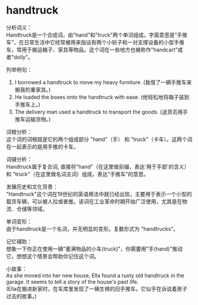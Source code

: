 # handtruck

分析词义：  
Handtruck是一个合成词，由"hand"和"truck"两个单词组成。字面意思是“手推车”，在日常生活中它经常被用来指设有两个小轮子和一对支撑设备的小型手推车，常用于搬运箱子、家具等物品。这个词在一些地方也被称作"handcart"或者"dolly"。

  

列举例句：

  

1.  I borrowed a handtruck to move my heavy furniture. (我借了一辆手推车来搬我的重家具。)
2.  He loaded the boxes onto the handtruck with ease. (他轻松地将箱子装到手推车上。)
3.  The delivery man used a handtruck to transport the goods. (送货员用手推车运输货物。)

  

词根分析：  
这个词的词根就是它的两个组成部分 "hand"（手） 和 "truck"（卡车）。这两个词在一起表示的是用手推的卡车。

  

词缀分析：  
Handtruck属于复合词, 直接将"hand"（在这里做前缀，表达'用于手部'的含义）和 "truck"（在这里做名词主词）组成，表达"手推车"的意思。

  

发展历史和文化背景：  
"Handtruck"这个词在19世纪的英语用法中就已经出现，主要用于表示一个小型的载货车辆，可以被人拉或者推。该词在工业革命时期开始广泛使用，尤其是在物流、仓储等领域。

  

单词变形：  
由于handtruck是一个名词，并无明显的变形。复数形式为 "handtrucks"。

  

记忆辅助：  
想象一下你正在使用一辆"塞满物品的小车(truck)"，你需要用"手(hand)"推动它，想想这个情景会帮助你记住这个词。

  

小故事：  
As she moved into her new house, Ella found a rusty old handtruck in the garage. It seems to tell a story of the house's past life.  
(Ella在搬进新家时，在车库里发现了一辆生锈的旧手推车。它似乎在诉说着房子过去的故事。)
